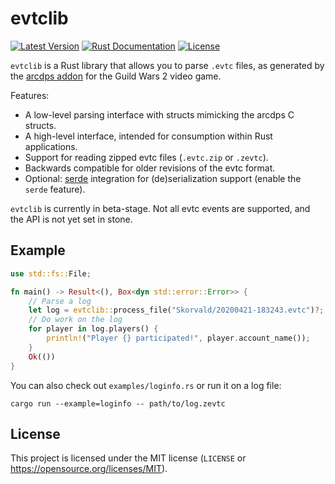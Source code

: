 evtclib
=======

[![Latest Version](https://img.shields.io/crates/v/evtclib.svg)](https://crates.io/crates/evtclib)
[![Rust Documentation](https://img.shields.io/badge/api-rustdoc-blue.svg)](https://docs.rs/evtclib)
[![License](https://img.shields.io/crates/l/evtclib.svg)](https://opensource.org/licenses/MIT)

`evtclib` is a Rust library that allows you to parse `.evtc` files, as
generated by the [arcdps addon](https://www.deltaconnected.com/arcdps/) for the
Guild Wars 2 video game.

Features:

* A low-level parsing interface with structs mimicking the arcdps C structs.
* A high-level interface, intended for consumption within Rust applications.
* Support for reading zipped evtc files (`.evtc.zip` or `.zevtc`).
* Backwards compatible for older revisions of the evtc format.
* Optional: [serde](https://github.com/serde-rs/serde) integration for
  (de)serialization support (enable the `serde` feature).

`evtclib` is currently in beta-stage. Not all evtc events are supported, and
the API is not yet set in stone.

Example
-------

```rust
use std::fs::File;

fn main() -> Result<(), Box<dyn std::error::Error>> {
    // Parse a log
    let log = evtclib::process_file("Skorvald/20200421-183243.evtc")?;
    // Do work on the log
    for player in log.players() {
        println!("Player {} participated!", player.account_name());
    }
    Ok(())
}
```

You can also check out `examples/loginfo.rs` or run it on a log file:

```
cargo run --example=loginfo -- path/to/log.zevtc
```

License
-------

This project is licensed under the MIT license (`LICENSE` or
https://opensource.org/licenses/MIT).
